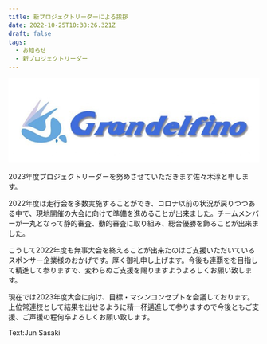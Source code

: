 ```yaml
---
title: 新プロジェクトリーダーによる挨拶
date: 2022-10-25T10:38:26.321Z
draft: false
tags:
  - お知らせ
  - 新プロジェクトリーダー
---
```

![](14689193215326.jpg)

2023年度プロジェクトリーダーを努めさせていただきます佐々木淳と申します。

2022年度は走行会を多数実施することができ、コロナ以前の状況が戻りつつある中で、現地開催の大会に向けて準備を進めることが出来ました。チームメンバーが一丸となって静的審査、動的審査に取り組み、総合優勝を飾ることが出来ました。

こうして2022年度も無事大会を終えることが出来たのはご支援いただいているスポンサー企業様のおかげです。厚く御礼申し上げます。今後も連覇をを目指して精進して参りますで、変わらぬご支援を賜りますようよろしくお願い致します。

現在では2023年度大会に向け、目標・マシンコンセプトを会議しております。上位常連校として結果を出せるように精一杯邁進して参りますので今後ともご支援、ご声援の程何卒よろしくお願い致します。

T﻿ext:Jun Sasaki